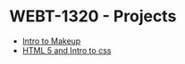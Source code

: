 # WEBT-1320 - Projects

<ul>
   <li><a href="intro_to_html/Indexs.html" target="_blank">Intro to Makeup</a></li>
   <li><a href="html5_intro_css/index.html" target="_blank">HTML 5 and Intro to css</a></li>

</ul>